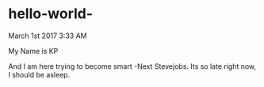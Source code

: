 # hello-world-
March 1st 2017 3:33 AM 

My Name is KP 

And I am here trying to become smart -Next Stevejobs.
Its so late right now, I should be asleep. 

